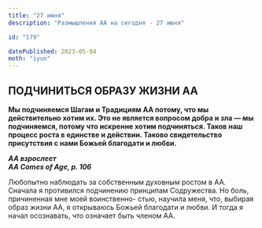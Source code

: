 ```yaml
---
title: "27 июня"
description: "Размышления АА на сегодня - 27 июня"

id: "179"

datePublished: 2023-05-04
moth: "iyun"
---
```


## ПОДЧИНИТЬСЯ ОБРАЗУ ЖИЗНИ АА

**Мы подчиняемся Шагам и Традициям АА потому, что мы действительно хотим их.
Это не является вопросом добра и зла — мы подчиняемся, потому что искренне
хотим подчиняться. Таков наш процесс роста в единстве и действии. Таково
свидетельство присутствия с нами Божьей благодати и любви.**

**_АА взрослеет  
AA Comes of Age, p. 106_**

Любопытно наблюдать за собственным духовным ростом в АА. Сначала я противился
подчинению принципам Содружества. Но боль, причиненная мне моей воинственно-
стью, научила меня, что, выбирая образ жизни АА, я открываюсь Божьей благодати
и любви. И тогда я начал осознавать, что означает быть членом АА.
